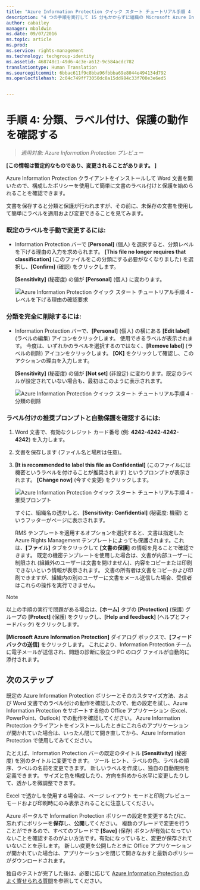 ```yaml
---
title: "Azure Information Protection クイック スタート チュートリアル手順 4 | Azure Information Protection"
description: "4 つの手順を実行して 15 分もかからずに組織の Microsoft Azure Information Protection を簡単に試すことができる概要チュートリアルの手順 4 です。"
author: cabailey
manager: mbaldwin
ms.date: 09/07/2016
ms.topic: article
ms.prod: 
ms.service: rights-management
ms.technology: techgroup-identity
ms.assetid: 468748c1-49d6-4c3e-a612-9c584acdc782
translationtype: Human Translation
ms.sourcegitcommit: 6bbac611f9c8bba96fbbba69e8044e494134d792
ms.openlocfilehash: 2c04c749ff73050dc8a15dd984c33f700e3e6ed5


---
```


# 手順 4: 分類、ラベル付け、保護の動作を確認する 

>*適用対象: Azure Information Protection プレビュー*

**[この情報は暫定的なものであり、変更されることがあります。 ]**

Azure Information Protection クライアントをインストールして Word 文書を開いたので、構成したポリシーを使用して簡単に文書のラベル付けと保護を始められることを確認できます。

文書を保存すると分類と保護が行われますが、その前に、未保存の文書を使用して簡単にラベルを適用および変更できることを見てみます。

### 既定のラベルを手動で変更するには:

- Information Protection バーで **[Personal]** (個人) を選択すると、分類レベルを下げる理由の入力を求められます。 **[This file no longer requires that classification]** (このファイルをこの分類にする必要がなくなりました) を選択し、**[Confirm]** (確認) をクリックします。  

    **[Sensitivity]** (秘密度) の値が **[Personal]** (個人) に変わります。

    ![Azure Information Protection クイック スタート チュートリアル手順 4 - レベルを下げる理由の確認要求](../media/info-protect-lower-justification.png)

### 分類を完全に削除するには:

- Information Protection バーで、**[Personal]** (個人) の横にある **[Edit label]** (ラベルの編集) アイコンをクリックします。 使用できるラベルが表示されます。 今度は、いずれかのラベルを選択するのではなく、**[Remove label]** (ラベルの削除) アイコンをクリックします。 **[OK]** をクリックして確認し、このアクションの理由を入力します。  

    **[Sensitivity]** (秘密度) の値が **[Not set]** (非設定) に変わります。既定のラベルが設定されていない場合も、最初はこのように表示されます。

    ![Azure Information Protection クイック スタート チュートリアル手順 4 - 分類の削除](../media/sensitivity-not-set.png)


### ラベル付けの推奨プロンプトと自動保護を確認するには:

1. Word 文書で、有効なクレジット カード番号 (例: **4242-4242-4242-4242**) を入力します。 

2. 文書を保存します (ファイル名と場所は任意)。 

3. **[It is recommended to label this file as Confidential]** (このファイルには機密というラベルを付けることが推奨されます) というプロンプトが表示されます。 **[Change now]** (今すぐ変更) をクリックします。

    ![Azure Information Protection クイック スタート チュートリアル手順 4 - 推奨プロンプト](../media/change-now.png)

    すぐに、組織名の透かしと、**[Sensitivity: Confidential]** (秘密度: 機密) というフッターがページに表示されます。 

    RMS テンプレートを適用するオプションを選択すると、文書は指定した Azure Rights Management テンプレートによっても保護されます。これは、**[ファイル]** タブをクリックして **[文書の保護]** の情報を見ることで確認できます。 既定の機密テンプレートを使用した場合は、文書が内部ユーザーに制限され (組織外のユーザーは文書を開けません)、内容をコピーまたは印刷できないという情報が表示されます。 文書の所有者は文書をコピーおよび印刷できますが、組織内の別のユーザーに文書をメール送信した場合、受信者はこれらの操作を実行できません。

> [!NOTE]
>以上の手順の実行で問題がある場合は、**[ホーム]** タブの **[Protection]** (保護) グループの **[Protect]** (保護) をクリックし、**[Help and feedback]** (ヘルプとフィードバック) をクリックします。 
>
>**[Microsoft Azure Information Protection]** ダイアログ ボックスで、**[フィードバックの送信]** をクリックします。 これにより、Information Protection チームに電子メールが送信され、問題の診断に役立つ PC のログ ファイルが自動的に添付されます。

##  次のステップ

既定の Azure Information Protection ポリシーとそのカスタマイズ方法、および Word 文書でのラベル付けの動作を確認したので、他の設定を試し、Azure Information Protection をサポートする他の Office アプリケーション (Excel、PowerPoint、Outlook) での動作を確認してください。 Azure Information Protection クライアントをインストールしたときにこれらのアプリケーションが開かれていた場合は、いったん閉じて開き直してから、Azure Information Protection で使用してみてください。

たとえば、Information Protection バーの既定のタイトル **[Sensitivity]** (秘密度) を別のタイトルに変更できます。 ツール ヒント、ラベルの色、ラベルの順序、ラベルの名前を変更できます。 新しいラベルを作成し、独自の自動規則を定義できます。 サイズと色を構成したり、方向を斜めから水平に変更したりして、透かしを微調整できます。

Excel で透かしを使用する場合は、ページ レイアウト モードと印刷プレビュー モードおよび印刷時にのみ表示されることに注意してください。

Azure ポータルで Information Protection ポリシーの設定を変更するたびに、忘れずにポリシーを**保存**し、**公開**してください。 複数のブレードで変更を行うことができるので、すべてのブレードで **[Save]** (保存) ボタンが有効になっていないことを確認するのがよい方法です。有効になっていると、変更が保存されていないことを示します。 新しい変更を公開したときに Office アプリケーションが開かれていた場合は、アプリケーションを閉じて開きなおすと最新のポリシーがダウンロードされます。

独自のテストが完了した後は、必要に応じて [Azure Information Protection のよく寄せられる質問](faq.md)を参照してください。




<!--HONumber=Sep16_HO1-->


